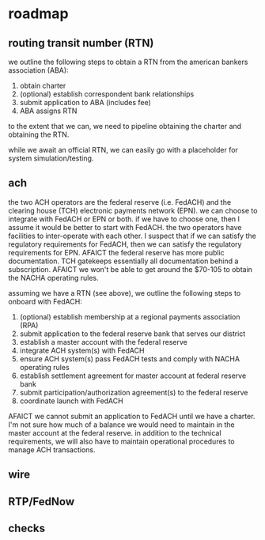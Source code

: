 # roadmap

## routing transit number (RTN)

we outline the following steps to obtain a RTN from the american bankers association (ABA):

1. obtain charter
1. (optional) establish correspondent bank relationships
1. submit application to ABA (includes fee)
1. ABA assigns RTN

to the extent that we can, we need to pipeline obtaining the charter and obtaining the RTN.

while we await an official RTN, we can easily go with a placeholder for system simulation/testing.

## ach

the two ACH operators are the federal reserve (i.e. FedACH) and the clearing house (TCH) electronic payments network (EPN).
we can choose to integrate with FedACH or EPN or both.
if we have to choose one, then I assume it would be better to start with FedACH.
the two operators have facilities to inter-operate with each other.
I suspect that if we can satisfy the regulatory requirements for FedACH, then we can satisfy the regulatory requirements for EPN.
AFAICT the federal reserve has more public documentation.
TCH gatekeeps essentially all documentation behind a subscription.
AFAICT we won't be able to get around the $70-105 to obtain the NACHA operating rules.

assuming we have a RTN (see above), we outline the following steps to onboard with FedACH:

1. (optional) establish membership at a regional payments association (RPA)
1. submit application to the federal reserve bank that serves our district
1. establish a master account with the federal reserve
1. integrate ACH system(s) with FedACH
1. ensure ACH system(s) pass FedACH tests and comply with NACHA operating rules
1. establish settlement agreement for master account at federal reserve bank
1. submit participation/authorization agreement(s) to the federal reserve
1. coordinate launch with FedACH

AFAICT we cannot submit an application to FedACH until we have a charter.
I'm not sure how much of a balance we would need to maintain in the master account at the federal reserve.
in addition to the technical requirements, we will also have to maintain operational procedures to manage ACH transactions.

## wire

## RTP/FedNow

## checks
